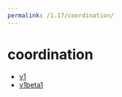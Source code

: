 ```yaml
---
permalink: /1.17/coordination/
---
```


# coordination



* [v1](v1/index.md)
* [v1beta1](v1beta1/index.md)